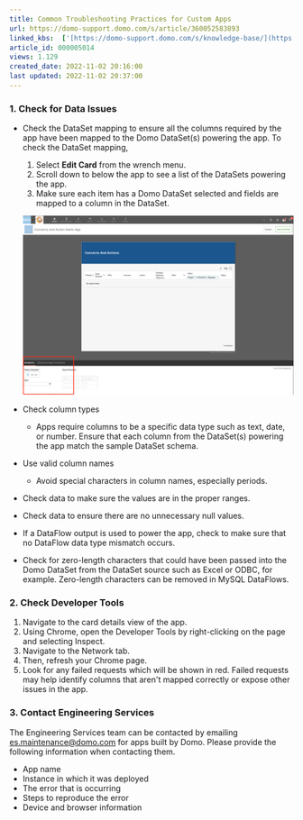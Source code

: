 ```yaml
---
title: Common Troubleshooting Practices for Custom Apps
url: https://domo-support.domo.com/s/article/360052583893
linked_kbs:  ['[https://domo-support.domo.com/s/knowledge-base/](https://domo-support.domo.com/s/knowledge-base/)', '[https://domo-support.domo.com/s/](https://domo-support.domo.com/s/)', '[https://domo-support.domo.com/s/topic/0TO5w000000ZampGAC](https://domo-support.domo.com/s/topic/0TO5w000000ZampGAC)', '[https://domo-support.domo.com/s/topic/0TO5w000000ZanOGAS](https://domo-support.domo.com/s/topic/0TO5w000000ZanOGAS)', '[https://domo-support.domo.com/s/article/360052583893](https://domo-support.domo.com/s/article/360052583893)', '[https://domo-support.domo.com/s/topic/0TO5w000000ZanOGAS/custom-apps](https://domo-support.domo.com/s/topic/0TO5w000000ZanOGAS/custom-apps)', '[https://domo-support.domo.com/s/article/360043429933](https://domo-support.domo.com/s/article/360043429933)', '[https://domo-support.domo.com/s/article/360043429953](https://domo-support.domo.com/s/article/360043429953)', '[https://domo-support.domo.com/s/article/360042925494](https://domo-support.domo.com/s/article/360042925494)', '[https://domo-support.domo.com/s/article/360043429913](https://domo-support.domo.com/s/article/360043429913)', '[https://domo-support.domo.com/s/article/4408174643607](https://domo-support.domo.com/s/article/4408174643607)', '[https://domo-support.domo.com/s/login/](https://domo-support.domo.com/s/login/)']
article_id: 000005014
views: 1.129
created_date: 2022-11-02 20:16:00
last updated: 2022-11-02 20:37:00
---
```




### 1. Check for Data Issues


* Check the DataSet mapping to ensure all the columns required by the app have been mapped to the Domo DataSet(s) powering the app. To check the DataSet mapping,


	1. Select **Edit Card** from the wrench menu.
	2. Scroll down to below the app to see a list of the DataSets powering the app.
	3. Make sure each item has a Domo DataSet selected and fields are mapped to a column in the DataSet.  
	  
	![Custom_Apps_-_DataSets.png](Custom_Apps_-_DataSets.png)
* Check column types


	+ Apps require columns to be a specific data type such as text, date, or number. Ensure that each column from the DataSet(s) powering the app match the sample DataSet schema.
* Use valid column names


	+ Avoid special characters in column names, especially periods.
* Check data to make sure the values are in the proper ranges.
* Check data to ensure there are no unnecessary null values.
* If a DataFlow output is used to power the app, check to make sure that no DataFlow data type mismatch occurs.
* Check for zero-length characters that could have been passed into the Domo DataSet from the DataSet source such as Excel or ODBC, for example. Zero-length characters can be removed in MySQL DataFlows.


### 2. Check Developer Tools


1. Navigate to the card details view of the app.
2. Using Chrome, open the Developer Tools by right-clicking on the page and selecting Inspect.
3. Navigate to the Network tab.
4. Then, refresh your Chrome page.
5. Look for any failed requests which will be shown in red. Failed requests may help identify columns that aren't mapped correctly or expose other issues in the app.


### 3. Contact Engineering Services


The Engineering Services team can be contacted by emailing [es.maintenance@domo.com](mailto:es.maintenance@domo.com "mailto:es.maintenance@domo.com") for apps built by Domo. Please provide the following information when contacting them.


* App name
* Instance in which it was deployed
* The error that is occurring
* Steps to reproduce the error
* Device and browser information
